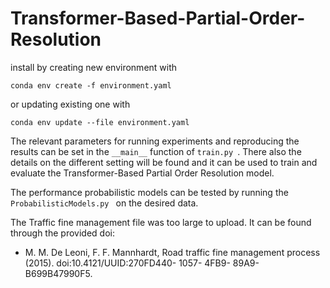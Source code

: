 # Transformer-Based-Partial-Order-Resolution

install by creating new environment with

```conda env create -f environment.yaml```

or updating existing one with

```conda env update --file environment.yaml```

The relevant parameters for running experiments and reproducing the results can be set in the ```__main__``` function of ```train.py ```.
There also the details on the different setting will be found and it can be used to train and evaluate the Transformer-Based Partial Order Resolution model.

The performance probabilistic models can be tested by running the ```ProbabilisticModels.py ``` on the desired data.

The Traffic fine management file was too large to upload. It can be found through the provided doi:
- M. M. De Leoni, F. F. Mannhardt, Road traffic fine management process (2015). doi:10.4121/UUID:270FD440- 1057- 4FB9- 89A9- B699B47990F5.

